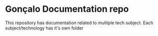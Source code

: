# Gonçalo Documentation repo
This repository has documentation related to multiple tech subject. Each subject/technology has it's own folder
